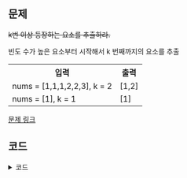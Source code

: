 ## 문제

~~k번 이상 등장하는 요소를 추출하라.~~

빈도 수가 높은 요소부터 시작해서 k 번째까지의 요소를 추출

 <table>
	<th>입력</th>
	<th>출력</th>
	<tr><!-- 첫번째 줄 시작 -->
	    <td>nums = [1,1,1,2,2,3], k = 2</td>
	    <td>[1,2]</td>
	</tr><!-- 첫번째 줄 끝 -->
    	<tr><!-- 첫번째 줄 시작 -->
	    <td>nums = [1], k = 1</td>
	    <td>[1]</td>
	</tr><!-- 첫번째 줄 끝 -->
    </table>

<a href="https://leetcode.com/problems/top-k-frequent-elements/" target="_blank">문제 링크</a>

## 코드

<details>
<summary>코드</summary>
<div markdown="1">

```python
from typing import List
import collections, heapq

class Solution:
    def topKFrequent(self, nums: List[int], k: int) -> List[int]:
        freqs = collections.Counter(nums)
        freqs_heap = []

        for f in freqs:
            heapq.heappush(freqs_heap, (-freqs[f], f))

        topk = list()
        for _ in range(k):
            topk.append(heapq.heappop(freqs_heap)[1])

        return topk

        
    def topKFrequent(self, nums, k):
        # 언패킹(*)으로 가로를 풀어줌. 
        return list(zip(*collections.Counter(nums).most_common(k)))[0]
```

</div>
</details>
